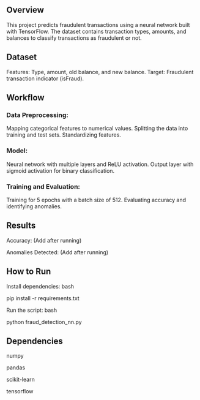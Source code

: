 ## Overview
This project predicts fraudulent transactions using a neural network built with TensorFlow. The dataset contains transaction types, amounts, and balances to classify transactions as fraudulent or not.
## Dataset
Features: Type, amount, old balance, and new balance.
Target: Fraudulent transaction indicator (isFraud).
## Workflow
### Data Preprocessing:
Mapping categorical features to numerical values.
Splitting the data into training and test sets.
Standardizing features.
### Model:
Neural network with multiple layers and ReLU activation.
Output layer with sigmoid activation for binary classification.
### Training and Evaluation:
Training for 5 epochs with a batch size of 512.
Evaluating accuracy and identifying anomalies.
## Results
Accuracy: (Add after running)

Anomalies Detected: (Add after running)

## How to Run

Install dependencies:
bash


pip install -r requirements.txt

Run the script:
bash


python fraud_detection_nn.py

## Dependencies

numpy

pandas

scikit-learn

tensorflow
